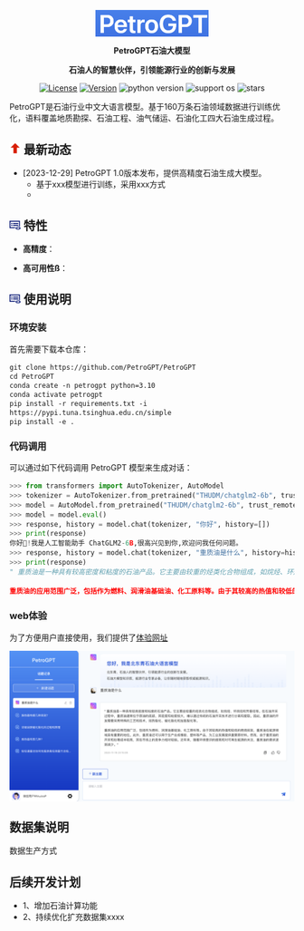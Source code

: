<div align="center">

<p align="center">
  <img src="./docs/images/logo.png" align="middle" width = "200" />
</p>

**PetroGPT石油大模型**

**石油人的智慧伙伴，引领能源行业的创新与发展**

[![License](https://img.shields.io/badge/license-Apache%202-blue.svg)](LICENSE)
[![Version](https://img.shields.io/github/release/PaddlePaddle/PaddleSeg.svg)](https://github.com/PetroGPT/PetroGPT/master)
![python version](https://img.shields.io/badge/python-3.6+-orange.svg)
![support os](https://img.shields.io/badge/os-linux%2C%20win%2C%20mac-yellow.svg)
![stars](https://img.shields.io/github/stars/PaddlePaddle/PaddleSeg?color=ccf)
</div>

PetroGPT是石油行业中文大语言模型。基于160万条石油领域数据进行训练优化，语料覆盖地质勘探、石油工程、油气储运、石油化工四大石油生成过程。

## <img src="./docs/images/f1.png" width="20"/> 最新动态

* [2023-12-29] PetroGPT 1.0版本发布，提供高精度石油生成大模型。
  * 基于xxx模型进行训练，采用xxx方式
  * 



## <img src="./docs/images/feature.png" width="20"/> 特性

* **高精度**：

* **高可用性ß**：

## <img src="./docs/images/feature.png" width="20"/> 使用说明
### 环境安装
首先需要下载本仓库：
```shell
git clone https://github.com/PetroGPT/PetroGPT
cd PetroGPT
conda create -n petrogpt python=3.10
conda activate petrogpt
pip install -r requirements.txt -i  https://pypi.tuna.tsinghua.edu.cn/simple 
pip install -e .
```


### 代码调用 

可以通过如下代码调用 PetroGPT 模型来生成对话：

```python
>>> from transformers import AutoTokenizer, AutoModel
>>> tokenizer = AutoTokenizer.from_pretrained("THUDM/chatglm2-6b", trust_remote_code=True)
>>> model = AutoModel.from_pretrained("THUDM/chatglm2-6b", trust_remote_code=True, device='cuda')
>>> model = model.eval()
>>> response, history = model.chat(tokenizer, "你好", history=[])
>>> print(response)
你好👋!我是人工智能助手 ChatGLM2-6B,很高兴见到你,欢迎问我任何问题。
>>> response, history = model.chat(tokenizer, "重质油是什么", history=history)
>>> print(response)
" 重质油是一种具有较高密度和粘度的石油产品。它主要由较重的烃类化合物组成，如烷烃、环烷烃和芳香烃等。在石油开采过程中，重质油通常位于原油的底部，其密度和粘度较大，难以通过传统的石油开采技术进行分离和提取。因此，重质油的开发需要采用特殊的工艺和技术，如热裂化、催化裂化和加氢裂化等。

重质油的应用范围广泛，包括作为燃料、润滑油基础油、化工原料等。由于其较高的热值和较低的燃烧排放，重质油在能源领域具有重要的地位。此外，重质油还可以用于生产合成橡胶、塑料等产品，为工业发展提供重要原材料。然而，由于重质油的开采和处理成本较高，其在市场上的竞争力相对较弱。近年来，随着环保意识的提高和对可再生能源的关注，重质油的需求逐渐减少。"
```

### web体验
为了方便用户直接使用，我们提供了[体验网址](petrogpt.cn)



<p align="center">
  <img src="./docs/images/web1.png" align="middle" width = "800" />
</p>


## 数据集说明

数据生产方式



## 后续开发计划

- 1、增加石油计算功能
- 2、持续优化扩充数据集xxxx







